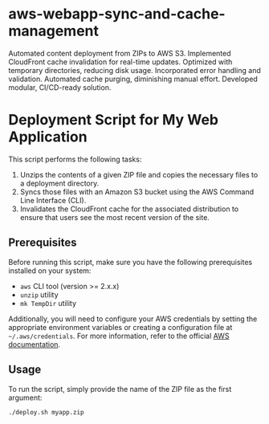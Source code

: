# aws-webapp-sync-and-cache-management
Automated content deployment from ZIPs to AWS S3. Implemented CloudFront cache invalidation for real-time updates. Optimized with temporary directories, reducing disk usage. Incorporated error handling and validation. Automated cache purging, diminishing manual effort. Developed modular, CI/CD-ready solution.

# Deployment Script for My Web Application

This script performs the following tasks:

1. Unzips the contents of a given ZIP file and copies the necessary files to a deployment directory.
2. Syncs those files with an Amazon S3 bucket using the AWS Command Line Interface (CLI).
3. Invalidates the CloudFront cache for the associated distribution to ensure that users see the most recent version of the site.

## Prerequisites

Before running this script, make sure you have the following prerequisites installed on your system:

- `aws` CLI tool (version >= 2.x.x)
- `unzip` utility
- `mk TempDir` utility

Additionally, you will need to configure your AWS credentials by setting the appropriate environment variables or creating a configuration file at `~/.aws/credentials`. For more information, refer to the official [AWS documentation](https://docs.aws.amazon.com/cli/latest/userguide/getting-started-quickref.html).

## Usage

To run the script, simply provide the name of the ZIP file as the first argument:
```sh
./deploy.sh myapp.zip
